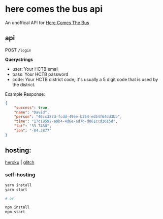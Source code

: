 # here comes the bus api

An unoffical API for [Here Comes The Bus](https://herecomesthebus.com/)

## api

POST `/login`

**Querystrings**

- user: Your HCTB email
- pass: Your HCTB password
- code: Your HCTB district code, it's usually a 5 digit code that is used by the district.

Example Response:
```json
{
    "success": true,
    "name": "David",
    "person": "40cc387d-fcdd-49ee-b254-ed54f64dd3bb",
    "time": "17c19592-a9b4-4d6e-ad7b-d861ccd2615d",
    "lat": "33.7488",
    "lon": "-84.3877"
}
```

## hosting:
[heroku](https://heroku.com/deploy?template=https://github.com/aboutdavid/hctb-api) | [glitch](https://glitch.com/edit/#!/import/git?url=https://github.com/aboutdavid/hctb-api.git)
### self-hosting
```bash
yarn install
yarn start

# or

npm install
npm start
```